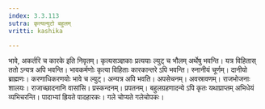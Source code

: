 ```yaml
---
index: 3.3.113
sutra: कृत्यल्युटो बहुलम्
vritti: kashika

---
```

भावे, अकर्तरि च कारके इति निवृतम्। कृत्यसञ्ज्ञकाः प्रत्ययाः ल्युट् च भौलम् अर्थेषु भवन्ति। यत्र विहितास् ततो ऽन्यत्र अपि भवन्ति। भावकर्मणोः कृत्या विहिताः कारकान्तरे ऽपि भवन्ति। स्नानीयं चूर्णम्। दानीयो ब्राह्मणः। करणाधिकरणयोः भावे च ल्युट्। अन्यत्र अपि भवति। अपसेचनम्। अवस्रावणम्। राजभोजनाः शालयः। राजाच्छादनानि वासांसि। प्रस्कन्दनम्। प्रपतनम्। बहुलग्रहणादन्ये ऽपि कृतः यथाप्राप्तम् अभिधेयं व्यभिचरन्ति। पादाभ्यां ह्रियते पादहारकः। गले चोप्यते गलेचोपकः।
